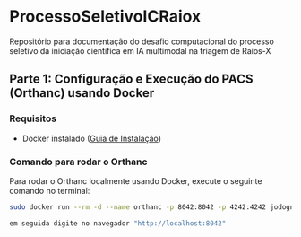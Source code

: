 # ProcessoSeletivoICRaiox
Repositório para documentação do desafio computacional do processo seletivo da iniciação científica em IA multimodal na triagem de Raios-X

## Parte 1: Configuração e Execução do PACS (Orthanc) usando Docker

### Requisitos

- Docker instalado ([Guia de Instalação](https://docs.docker.com/get-docker/))

### Comando para rodar o Orthanc

Para rodar o Orthanc localmente usando Docker, execute o seguinte comando no terminal:

```bash
sudo docker run --rm -d --name orthanc -p 8042:8042 -p 4242:4242 jodogne/orthanc-plugins

em seguida digite no navegador "http://localhost:8042"
